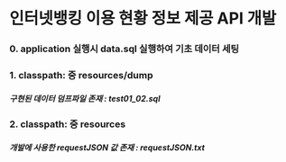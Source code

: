 # 인터넷뱅킹 이용 현황 정보 제공 API 개발

### 0. application 실행시 data.sql 실행하여 기초 데이터 세팅

### 1. classpath: 중 resources/dump
##### 구현된 데이터 덤프파일 존재  : test01_02.sql

### 2. classpath: 중 resources
##### 개발에 사용한 requestJSON 값 존재 : requestJSON.txt

